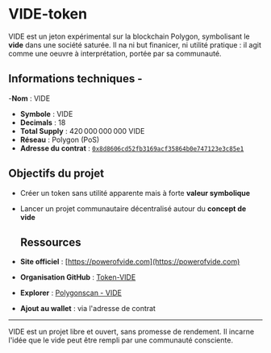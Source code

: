 # VIDE-token 

VIDE est un jeton expérimental sur la blockchain Polygon, symbolisant le **vide** dans une société saturée.
Il na ni but finanicer, ni utilité pratique : il agit comme une oeuvre à interprétation, portée par sa communauté.

## Informations techniques - 

-**Nom** : VIDE
- **Symbole** : VIDE
- **Decimals** : 18
- **Total Supply** : 420 000 000 000 VIDE
- **Réseau** : Polygon (PoS)
- **Adresse du contrat** : [`0x8d8606cd52fb3169acf35864b0e747123e3c85e1`](https://polygonscan.com/address/0x8d8606cd52fb3169acf35864b0e747123e3c85e1)

## Objectifs du projet 

- Créer un token sans utilité apparente mais à forte **valeur symbolique** 
- Lancer un projet communautaire décentralisé autour du **concept de vide**

  ## Ressources

- **Site officiel** : [https://powerofvide.com](https://powerofvide.com)
- **Organisation GitHub** : [Token-VIDE](https://github.com/Token-VIDE)
- **Explorer** : [Polygonscan - VIDE](https://polygonscan.com/token/0x8eaD315375E46fa1bC7dBDd4b5F406b9009Ffa59)
- **Ajout au wallet** : via l'adresse de contrat

--- 

VIDE est un projet libre et ouvert, sans promesse de rendement. Il incarne l'idée que le vide peut être rempli par une communauté consciente.
